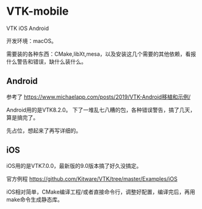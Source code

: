 # VTK-mobile
VTK iOS Android

开发环境：macOS。

需要装的各种东西：CMake,libXt,mesa，以及安装这几个需要的其他依赖，看报什么警告和错误，缺什么装什么。

## Android
参考了 https://www.michaelapp.com/posts/2019/VTK-Android移植和示例/

Android用的是VTK8.2.0。
下了一堆乱七八糟的包，各种错误警告，搞了几天，算是搞完了。

先占位，想起来了再写详细的。

## iOS

iOS用的是VTK7.0.0，最新版的9.0版本搞了好久没搞定。

官方例程 https://github.com/Kitware/VTK/tree/master/Examples/iOS

iOS相对简单，CMake编译工程/或者直接命令行，调整好配置，编译完后，再用make命令生成静态库。
